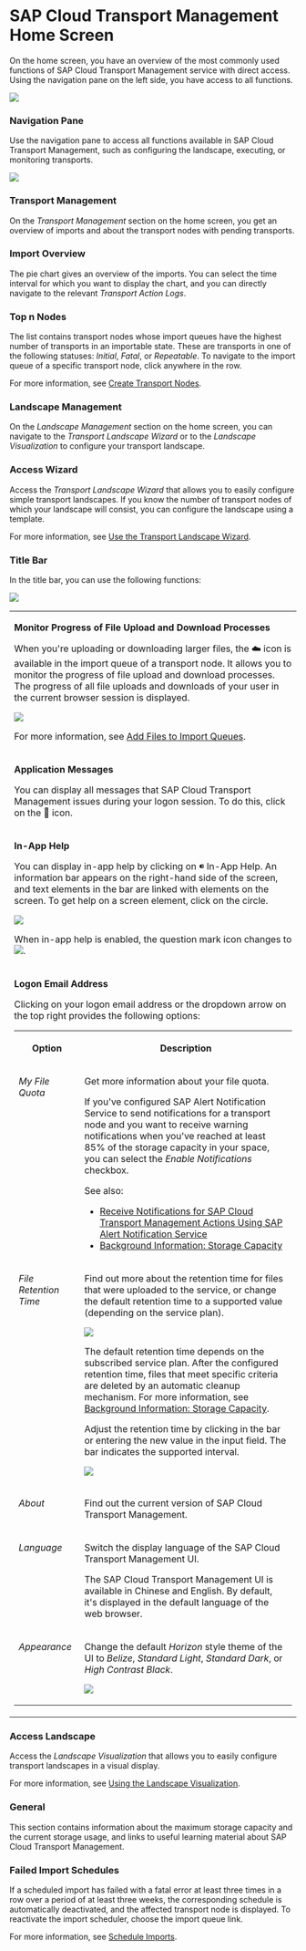 <!-- loio9ac7880eddb14eeda89b800295bcf242 -->

<link rel="stylesheet" type="text/css" href="css/sap-icons.css"/>

# SAP Cloud Transport Management Home Screen

On the home screen, you have an overview of the most commonly used functions of SAP Cloud Transport Management service with direct access. Using the navigation pane on the left side, you have access to all functions.



![](images/Transport_Management_Service_Home_Screen_b22ecf3.png)



### Navigation Pane

Use the navigation pane to access all functions available in SAP Cloud Transport Management, such as configuring the landscape, executing, or monitoring transports.

![](images/Navigation_Pane_6b73f0c.png)



### Transport Management

On the *Transport Management* section on the home screen, you get an overview of imports and about the transport nodes with pending transports.



### Import Overview

The pie chart gives an overview of the imports. You can select the time interval for which you want to display the chart, and you can directly navigate to the relevant *Transport Action Logs*.



### Top n Nodes

The list contains transport nodes whose import queues have the highest number of transports in an importable state. These are transports in one of the following statuses: *Initial*, *Fatal*, or *Repeatable*. To navigate to the import queue of a specific transport node, click anywhere in the row.

For more information, see [Create Transport Nodes](20-configure-landscape/create-transport-nodes-f71a4d5.md).



### Landscape Management

On the *Landscape Management* section on the home screen, you can navigate to the *Transport Landscape Wizard* or to the *Landscape Visualization* to configure your transport landscape.



### Access Wizard

Access the *Transport Landscape Wizard* that allows you to easily configure simple transport landscapes. If you know the number of transport nodes of which your landscape will consist, you can configure the landscape using a template.

For more information, see [Use the Transport Landscape Wizard](20-configure-landscape/use-the-transport-landscape-wizard-f14192e.md).



### Title Bar

In the title bar, you can use the following functions:

![](images/TMS_Title_Bar_597f8e7.png)


<table>
<tr>
<td valign="top">

**Monitor Progress of File Upload and Download Processes**

When you're uploading or downloading larger files, the :cloud: icon is available in the import queue of a transport node. It allows you to monitor the progress of file upload and download processes. The progress of all file uploads and downloads of your user in the current browser session is displayed.

![](images/Upload_progress_Detail_802aede.png)

For more information, see [Add Files to Import Queues](30-using-import-queue/add-files-to-import-queues-c3c87cb.md).

</td>
</tr>
<tr>
<td valign="top">

**Application Messages**

You can display all messages that SAP Cloud Transport Management issues during your logon session. To do this, click on the :bell: icon.

</td>
</tr>
<tr>
<td valign="top">

**In-App Help**

You can display in-app help by clicking on <span class="SAP-icons-V5"></span> In-App Help. An information bar appears on the right-hand side of the screen, and text elements in the bar are linked with elements on the screen. To get help on a screen element, click on the circle.

![](images/WebAssistant_270bedf.png)

When in-app help is enabled, the question mark icon changes to ![](images/Web_Assistant_Enabled_114876c.jpg).

</td>
</tr>
<tr>
<td valign="top">

**Logon Email Address**

Clicking on your logon email address or the dropdown arrow on the top right provides the following options:


<table>
<tr>
<th valign="top">

Option

</th>
<th valign="top">

Description

</th>
</tr>
<tr>
<td valign="top">

*My File Quota*

</td>
<td valign="top">

Get more information about your file quota.

If you've configured SAP Alert Notification Service to send notifications for a transport node and you want to receive warning notifications when you've reached at least 85% of the storage capacity in your space, you can select the *Enable Notifications* checkbox.

See also:

-   [Receive Notifications for SAP Cloud Transport Management Actions Using SAP Alert Notification Service](receive-notifications-for-sap-cloud-transport-management-actions-using-sap-alert-notifica-95d4fc7.md)
-   [Background Information: Storage Capacity](50-administration/background-information-storage-capacity-e8d5187.md)



</td>
</tr>
<tr>
<td valign="top">

*File Retention Time*

</td>
<td valign="top">

Find out more about the retention time for files that were uploaded to the service, or change the default retention time to a supported value \(depending on the service plan\).

![](images/File_Retention_Time_in_Menu_2b7d252.png)

The default retention time depends on the subscribed service plan. After the configured retention time, files that meet specific criteria are deleted by an automatic cleanup mechanism. For more information, see [Background Information: Storage Capacity](50-administration/background-information-storage-capacity-e8d5187.md).

Adjust the retention time by clicking in the bar or entering the new value in the input field. The bar indicates the supported interval.

![](images/File_Retention_Time_Dialog_2daeec3.png)

</td>
</tr>
<tr>
<td valign="top">

*About*

</td>
<td valign="top">

Find out the current version of SAP Cloud Transport Management.

</td>
</tr>
<tr>
<td valign="top">

*Language*

</td>
<td valign="top">

Switch the display language of the SAP Cloud Transport Management UI.

The SAP Cloud Transport Management UI is available in Chinese and English. By default, it's displayed in the default language of the web browser.

</td>
</tr>
<tr>
<td valign="top">

*Appearance*

</td>
<td valign="top">

Change the default *Horizon* style theme of the UI to *Belize*, *Standard Light*, *Standard Dark*, or *High Contrast Black*.

![](images/About_Transport_Management_Service_b7c2256.png)

</td>
</tr>
</table>



</td>
</tr>
</table>



### Access Landscape

Access the *Landscape Visualization* that allows you to easily configure transport landscapes in a visual display.

For more information, see [Using the Landscape Visualization](using-the-landscape-visualization-9fea4f2.md).



### General

This section contains information about the maximum storage capacity and the current storage usage, and links to useful learning material about SAP Cloud Transport Management.



### Failed Import Schedules

If a scheduled import has failed with a fatal error at least three times in a row over a period of at least three weeks, the corresponding schedule is automatically deactivated, and the affected transport node is displayed. To reactivate the import scheduler, choose the import queue link.

For more information, see [Schedule Imports](30-using-import-queue/schedule-imports-110a7a4.md).

